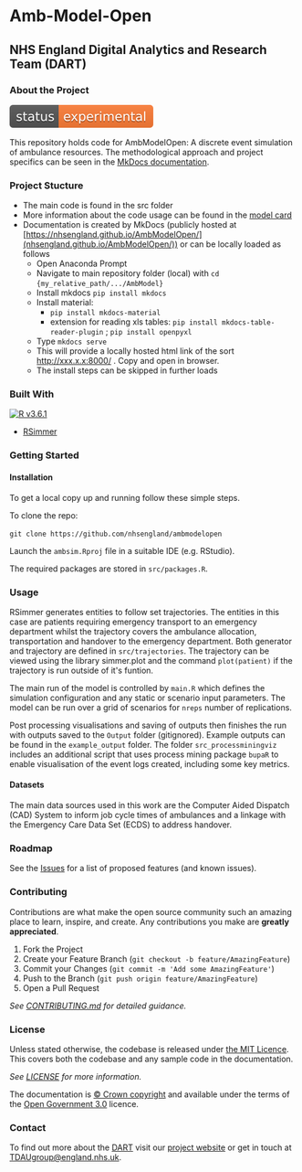 # Amb-Model-Open
## NHS England Digital Analytics and Research Team (DART)

### About the Project

[![status: experimental](https://github.com/GIScience/badges/raw/master/status/experimental.svg)](https://github.com/GIScience/badges#experimental)

This repository holds code for AmbModelOpen: A discrete event simulation of ambulance resources.  The methodological approach and project specifics can be seen in the [MkDocs documentation](nhsengland.github.io/AmbModelOpen/).  

### Project Stucture

- The main code is found in the src folder
- More information about the code usage can be found in the [model card](./model_card.md)
- Documentation is created by MkDocs (publicly hosted at [https://nhsengland.github.io/AmbModelOpen/](nhsengland.github.io/AmbModelOpen/)) or can be locally loaded as follows
    - Open Anaconda Prompt
    - Navigate to main repository folder (local) with `cd {my_relative_path/.../AmbModel}`
    - Install mkdocs `pip install mkdocs`
    - Install material:
        -  `pip install mkdocs-material`
        -  extension for reading xls tables: `pip install mkdocs-table-reader-plugin` ; `pip install openpyxl`
    - Type `mkdocs serve`
    - This will provide a locally hosted html link of the sort http://xxx.x.x:8000/ . Copy and open in browser.
    - The install steps can be skipped in further loads

### Built With

[![R v3.6.1](https://img.shields.io/badge/r-v3.6.1-blue.svg)](https://cran.r-project.org/bin/windows/base/old/3.6.1/)
- [RSimmer](https://github.com/r-simmer/simmer)

### Getting Started

#### Installation

To get a local copy up and running follow these simple steps.

To clone the repo:

`git clone https://github.com/nhsengland/ambmodelopen`

Launch the `ambsim.Rproj` file in a suitable IDE (e.g. RStudio).  

The required packages are stored in `src/packages.R`.

### Usage
RSimmer generates entities to follow set trajectories.  The entities in this case are patients requiring emergency transport to an emergency department whilst the trajectory covers the ambulance allocation, transportation and handover to the emergency department.  Both generator and trajectory are defined in `src/trajectories`.  The trajectory can be viewed using the library simmer.plot and the command `plot(patient)` if the trajectory is run outside of it's funtion. 

The main run of the model is controlled by `main.R` which defines the simulation configuration and any static or scenario input parameters.  The model can be run over a grid of scenarios for `nreps` number of replications.

Post processing visualisations and saving of outputs then finishes the run with outputs saved to the `Output` folder (gitignored).  Example outputs can be found in the `example_output` folder.
The folder `src_processminingviz` includes an additional script that uses process mining package `bupaR` to enable visualisation of the event logs created, including some key metrics.

#### Datasets
The main data sources used in this work are the Computer Aided Dispatch (CAD) System to inform job cycle times of ambulances and a linkage with the Emergency Care Data Set (ECDS) to address handover.  

### Roadmap
See the [Issues](https://github.com/nhsengland/ambmodelopen/issues) for a list of proposed features (and known issues).

### Contributing
Contributions are what make the open source community such an amazing place to learn, inspire, and create. Any contributions you make are **greatly appreciated**.

1. Fork the Project
2. Create your Feature Branch (`git checkout -b feature/AmazingFeature`)
3. Commit your Changes (`git commit -m 'Add some AmazingFeature'`)
4. Push to the Branch (`git push origin feature/AmazingFeature`)
5. Open a Pull Request

_See [CONTRIBUTING.md](./CONTRIBUTING.md) for detailed guidance._

### License
Unless stated otherwise, the codebase is released under [the MIT Licence][mit].
This covers both the codebase and any sample code in the documentation.

_See [LICENSE](./LICENSE) for more information._

The documentation is [© Crown copyright][copyright] and available under the terms
of the [Open Government 3.0][ogl] licence.

[mit]: LICENCE
[copyright]: http://www.nationalarchives.gov.uk/information-management/re-using-public-sector-information/uk-government-licensing-framework/crown-copyright/
[ogl]: http://www.nationalarchives.gov.uk/doc/open-government-licence/version/3/

### Contact
To find out more about the [DART](https://www.nhsx.nhs.uk/key-tools-and-info/nhsx-analytics-unit/) visit our [project website](https://nhsx.github.io/AnalyticsUnit/projects.html) or get in touch at [TDAUgroup@england.nhs.uk](mailto:TDAUgroup@england.nhs.uk).

<!-- ### Acknowledgements -->
